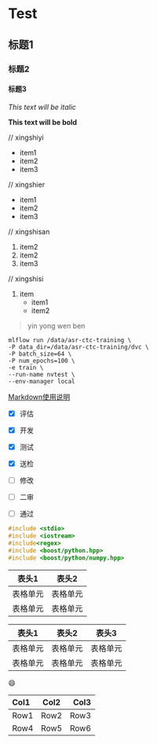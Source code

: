 # Test
## 标题1
### 标题2
#### 标题3

*This text will be italic*

**This text will be bold**

// xingshiyi
* item1
* item2
* item3      

// xingshier
- item1
- item2
- item3    

// xingshisan
1. item2
2. item2
3. item3     

// xingshisi
1. item
   + item1
   + item2


> yin yong wen ben

    mlflow run /data/asr-ctc-training \
    -P data_dir=/data/asr-ctc-training/dvc \
    -P batch_size=64 \
    -P num_epochs=100 \
    -e train \
    --run-name nvtest \
    --env-manager local

[Markdown使用说明](https://www.codenong.com/cs105974878/)

- [X] 评估
- [x] 开发
- [x] 测试
- [x] 送检
- [ ] 修改
- [ ] 二审
- [ ] 通过


```C++
#include <stdio>
#include <iostream>
#include<regex>
#include <boost/python.hpp>
#include <boost/python/numpy.hpp>
```

表头1  | 表头2|
--------- | --------|
表格单元  | 表格单元 |
表格单元  | 表格单元 |

| 表头1 | 表头2 | 表头3 |
| ------- | ------- | ------- |
| 表格单元 | 表格单元 | 表格单元 |
| 表格单元 | 表格单元 | 表格单元 |

:smile:

|Col1|Col2|Col3|
|:--- |:---:| ---:|
|Row1|Row2|Row3|
|Row4|Row5|Row6|
